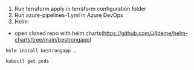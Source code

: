 1. Run terraform apply in terraform configuration folder
2. Run azure-pipelines-1.yml in Azure DevOps
3. Helm:

- open cloned repo with helm charts(https://github.com/J4deme/helm-charts/tree/main/bestrongapp)

```
helm install bestrongapp .
```

```
kubectl get pods
```

